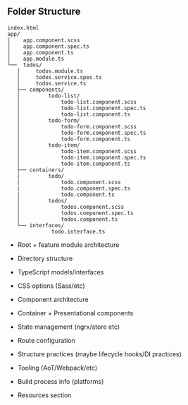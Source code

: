 
## Folder Structure

```
index.html
app/
│    app.component.scss
│    app.component.spec.ts
│    app.component.ts
│    app.module.ts
└──  todos/
   │     todos.module.ts
   │     todos.service.spec.ts
   │     todos.service.ts
   ├── components/
   │         todo-list/
   │             todo-list.component.scss
   │             todo-list.component.spec.ts
   │             todo-list.component.ts
   │         todo-form/
   │             todo-form.component.scss
   │             todo-form.component.spec.ts
   │             todo-form.component.ts
   │         todo-item/
   │             todo-item.component.scss
   │             todo-item.component.spec.ts
   │             todo-item.component.ts
   ├── containers/
   |         todo/
   |             todo.component.scss
   |             todo.component.spec.ts
   |             todo.component.ts
   │         todos/
   │             todos.component.scss
   │             todos.component.spec.ts
   │             todos.component.ts
   └── interfaces/
              todo.interface.ts
```

* Root + feature module architecture
* Directory structure
* TypeScript models/interfaces

* CSS options (Sass/etc)
* Component architecture
* Container + Presentational components
* State management (ngrx/store etc)
* Route configuration
* Structure practices (maybe lifecycle hooks/DI practices)
* Tooling (AoT/Webpack/etc)
* Build process info (platforms)
* Resources section